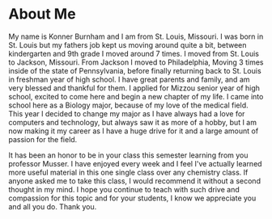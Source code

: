 ﻿<!--Headings-->
# About Me

<p/>My name is Konner Burnham and I am from St. Louis, Missouri. I was born in St. Louis but my fathers job kept us moving around quite a bit, between kindergarten and 9th grade I moved around 7 times. I moved from St. Louis to Jackson, Missouri. From Jackson I moved to Philadelphia, Moving 3 times inside of the state of Pennsylvania, before finally returning back to St. Louis in freshman year of high school. I have great parents and family, and am very blessed and thankful for them. I applied for Mizzou senior year of high school, excited to come here and begin a new chapter of my life. I came into school here as a 	Biology major, because of my love of the medical field. This year I decided to change my major as I have always had a love for computers and technology, but always saw it as more of a hobby, but I am now making it my career as I have a huge drive for it and a large amount of passion for the field.<p/> It has been an honor to be in your class this semester learning from you professor Musser. I have enjoyed every week and I feel I've actually learned more useful material in this one single class over any chemistry class. If anyone asked me to take this class, I would recommend it without a second thought in my mind. I hope you continue to teach with such drive and compassion for this topic and for your students, I know we appreciate you and all you do. Thank you.
